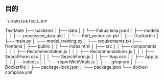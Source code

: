 ## 目的
`  YutaMateをTS化します  `


TestMate
├── backend
│   ├── data
│   │   └── Fukushima.jsonl
│   ├── models
│   │   ├── processed_data.pkl
│   │   └── tfidf_vectorizer.pkl
│   ├── Dockerfile
│   ├── main.py
│   ├── model_training.py
│   └── requirements.txt
├── frontend
│   ├── public
│   │   └── index.html
│   ├── src
│   │   ├── components
│   │   │   ├── Recommendation.js
│   │   │   ├── Recommendations.js
│   │   │   ├── SearchForm.css
│   │   │   └── SearchForm.js
│   │   ├── App.css
│   │   ├── App.js
│   │   ├── index.js
│   │   └── reportWebVitals.js
│   ├── .gitignore
│   ├── Dockerfile
│   ├── package-lock.json
│   └── package.json
└── docker-compose.yml
